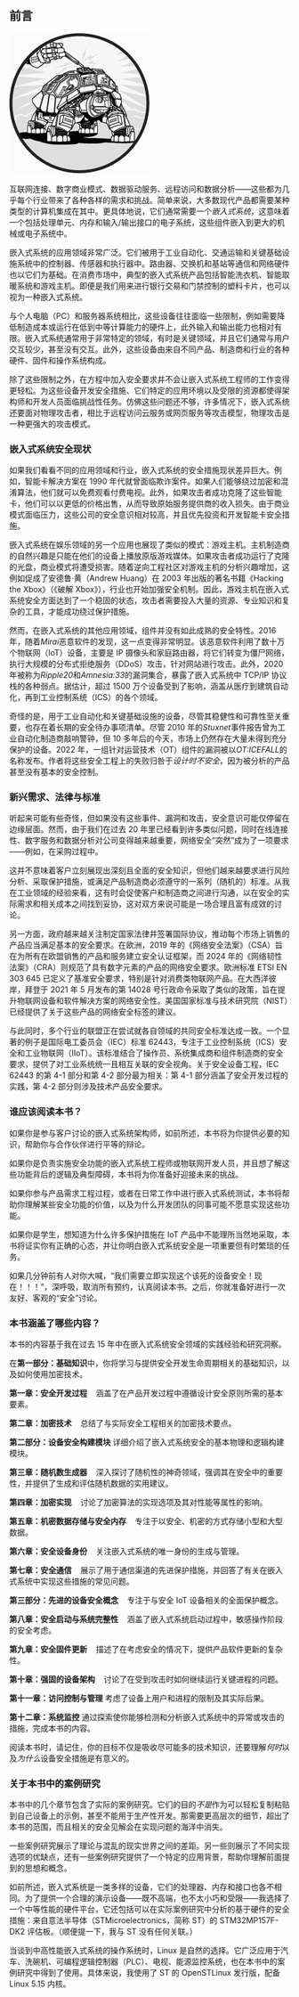 ## 前言

![Image](img/common.jpg)

互联网连接、数字商业模式、数据驱动服务、远程访问和数据分析——这些都为几乎每个行业带来了各种各样的需求和挑战。简单来说，大多数现代产品都需要某种类型的计算机集成在其中。更具体地说，它们通常需要一个*嵌入式系统*，这意味着一个包括处理单元、内存和输入/输出接口的电子系统，这些组件嵌入到更大的机械或电子系统中。

嵌入式系统的应用领域非常广泛。它们被用于工业自动化、交通运输和关键基础设施系统中的控制器、传感器和执行器中。路由器、交换机和基站等通信和网络硬件也以它们为基础。在消费市场中，典型的嵌入式系统产品包括智能洗衣机、智能取暖系统和游戏主机。即便是我们用来进行银行交易和门禁控制的塑料卡片，也可以视为一种嵌入式系统。

与个人电脑（PC）和服务器系统相比，这些设备往往面临一些限制，例如需要降低制造成本或运行在低到中等计算能力的硬件上，此外输入和输出能力也相对有限。嵌入式系统通常用于非常特定的领域，有时是关键领域，并且它们通常与用户交互较少，甚至没有交互。此外，这些设备由来自不同产品、制造商和行业的各种硬件、固件和操作系统构成。

除了这些限制之外，在方程中加入安全要求并不会让嵌入式系统工程师的工作变得更轻松。为这些设备开发安全措施、它们特定的应用环境以及受限的资源都使得架构师和开发人员面临挑战性任务。仿佛这些问题还不够，许多情况下，嵌入式系统还要面对物理攻击者，相比于远程访问云服务或网页服务等攻击模型，物理攻击是一种更强大的攻击模式。

### **嵌入式系统安全现状**

如果我们看看不同的应用领域和行业，嵌入式系统的安全措施现状差异巨大。例如，智能卡解决方案在 1990 年代就曾面临欺诈案件。如果人们能够绕过加密和混淆算法，他们就可以免费观看付费电视。此外，如果攻击者成功克隆了这些智能卡，他们可以以更低的价格出售，从而导致原始服务提供商的收入损失。由于商业模式面临压力，这些公司的安全意识相对较高，并且优先投资和开发智能卡安全措施。

嵌入式系统在娱乐领域的另一个应用也展现了类似的模式：游戏主机。主机制造商的自然兴趣是只能在他们的设备上播放原版游戏媒体。如果攻击者成功运行了克隆的光盘，商业模式将遭受损害。随着逆向工程社区对游戏主机的分析兴趣增加，这例如促成了安德鲁·黄（Andrew Huang）在 2003 年出版的著名书籍《Hacking the Xbox》（《破解 Xbox》），行业也开始加强安全机制。因此，游戏主机在嵌入式系统安全方面达到了一个稳固的状态，攻击者需要投入大量的资源、专业知识和复杂的工具，才能成功绕过保护措施。

然而，在嵌入式系统的其他应用领域，组件并没有如此成熟的安全特性。2016 年，随着*Mirai*恶意软件的发现，这一点变得非常明显。该恶意软件利用了数十万个物联网（IoT）设备，主要是 IP 摄像头和家庭路由器，将它们转变为僵尸网络，执行大规模的分布式拒绝服务（DDoS）攻击，针对网站进行攻击。此外，2020 年被称为*Ripple20*和*Amnesia:33*的漏洞集合，暴露了嵌入式系统中 TCP/IP 协议栈的各种弱点。据估计，超过 1500 万个设备受到了影响，涵盖从医疗到建筑自动化，再到工业控制系统（ICS）的各个领域。

奇怪的是，用于工业自动化和关键基础设施的设备，尽管其稳健性和可靠性至关重要，也存在着长期的安全待办事项清单。尽管 2010 年的*Stuxnet*事件报告曾为工业自动化制造商敲响警钟，但 10 多年后的今天，市场上仍然存在大量未得到充分保护的设备。2022 年，一组针对运营技术（OT）组件的漏洞被以*OT:ICEFALL*的名称发布。作者将这些安全工程上的失败归咎于*设计时不安全*，因为被分析的产品甚至没有基本的安全控制。

### **新兴需求、法律与标准**

听起来可能有些奇怪，但如果没有这些事件、漏洞和攻击，安全意识可能仅停留在边缘层面。然而，由于我们在过去 20 年里已经看到许多类似问题，同时在线连接性、数字服务和数据分析对公司变得越来越重要，网络安全“突然”成为了一项要求——例如，在采购过程中。

这并不意味着客户立刻展现出深刻且全面的安全知识，但他们越来越要求进行风险分析、采取保护措施，或满足产品制造商必须遵守的一系列（随机的）标准。从我在工业领域的经验来看，这有时会促使客户和制造商之间进行沟通，以在安全的实际需求和相关成本之间找到妥协，这对双方来说可能是一场合理且富有成效的讨论。

另一方面，政府越来越关注制定国家法律并签署国际协议，推动每个市场上销售的产品应当满足基本的安全要求。在欧洲，2019 年的《网络安全法案》（CSA）旨在为所有在欧盟销售的产品和服务建立安全认证框架，而 2024 年的《网络韧性法案》（CRA）则规范了具有数字元素的产品的网络安全要求。欧洲标准 ETSI EN 303 645 已定义了基准安全要求，特别是针对消费类物联网产品。在大西洋彼岸，拜登于 2021 年 5 月发布的第 14028 号行政命令采取了类似的政策，旨在提升物联网设备和软件解决方案的网络安全性。美国国家标准与技术研究院（NIST）已经提供了关于这些产品的网络安全标签的建议。

与此同时，多个行业的联盟正在尝试就各自领域的共同安全标准达成一致。一个显著的例子是国际电工委员会（IEC）标准 62443，专注于工业控制系统（ICS）安全和工业物联网（IIoT）。该标准结合了操作员、系统集成商和组件制造商的安全要求，提供了对工业系统统一且相互关联的安全视角。关于安全设备工程，IEC 62443 的第 4-1 部分和第 4-2 部分最为相关：第 4-1 部分涵盖了安全开发过程的实践，第 4-2 部分则涉及技术产品安全要求。

### **谁应该阅读本书？**

如果你是参与客户讨论的嵌入式系统架构师，如前所述，本书将为你提供必要的知识，帮助你与合作伙伴进行平等的辩论。

如果你是负责实施安全功能的嵌入式系统工程师或物联网开发人员，并且想了解这些功能背后的逻辑及典型障碍，本书将为你准备好迎接未来的挑战。

如果你参与产品需求工程过程，或者在日常工作中进行嵌入式系统测试，本书将帮助你理解某些安全功能的价值，以及为什么开发团队的同事可能不愿意实现这些功能。

如果你是学生，想知道为什么许多保护措施在 IoT 产品中不能理所当然地采取，本书将证实你有正确的心态，并让你明白嵌入式系统安全是一项重要但有时繁琐的任务。

如果几分钟前有人对你大喊，“我们需要立即实现这个该死的设备安全！现在！！！”，深呼吸，取消所有预约，认真阅读本书。之后，你就准备好进行一次友好、客观的“安全”讨论。

### **本书涵盖了哪些内容？**

本书的内容基于我在过去 15 年中在嵌入式系统安全领域的实践经验和研究洞察。

在**第一部分：基础知识**中，你将学习与提供安全开发生命周期相关的基础知识，以及如何使用加密技术。

**第一章：安全开发过程**    涵盖了在产品开发过程中遵循设计安全原则所需的基本要素。

**第二章：加密技术**    总结了与实际安全工程相关的加密技术要点。

**第二部分：设备安全构建模块** 详细介绍了嵌入式系统安全的基本物理和逻辑构建模块。

**第三章：随机数生成器**    深入探讨了随机性的神奇领域，强调其在安全中的重要性，并提供了生成和评估随机数据的实用建议。

**第四章：加密实现**    讨论了加密算法的实现选项及其对性能等属性的影响。

**第五章：机密数据存储与安全内存**    专注于以安全、机密的方式存储小型和大型数据。

**第六章：安全设备身份**    关注嵌入式系统的唯一身份的生成与管理。

**第七章：安全通信**    展示了用于通信渠道的先进保护措施，并回答了有关在嵌入式系统中实现这些措施的常见问题。

**第三部分：先进的设备安全概念**    专注于与安全 IoT 设备相关的全面保护概念。

**第八章：安全启动与系统完整性**    涵盖了嵌入式系统启动过程中，敏感操作阶段的安全考虑。

**第九章：安全固件更新**    描述了在考虑安全的情况下，提供产品软件更新的复杂性。

**第十章：强固的设备架构**    讨论了在受到攻击时如何继续运行关键进程的问题。

**第十一章：访问控制与管理** 考虑了设备上用户和进程的限制及其实际后果。

**第十二章：系统监控** 通过探索使你能够检测和分析嵌入式系统中的异常或攻击的措施，完成本书的内容。

阅读本书时，请记住，你的目标不仅是吸收尽可能多的技术知识，还要理解*何时*以及*为什么*设备安全措施是有意义的。

### **关于本书中的案例研究**

本书中的几个章节包含了实际的案例研究。它们的目的*不是*作为可以轻松复制粘贴到自己设备上的示例，甚至不能用于生产性开发。那需要更高层次的细节，超出了本书的范围，而且相关的安全见解会在实现问题的海洋中消失。

一些案例研究展示了理论与混乱的现实世界之间的差距。另一些则展示了不同实现选项的优缺点，还有一些案例研究提供了一个特定的应用背景，帮助你理解前面提到的思想和概念。

如前所述，嵌入式系统是一类多样的设备，它们的处理器、内存和接口也各不相同。为了提供一个合理的演示设备——既不高端，也不太小巧和受限——我选择了一个中等性能的硬件平台，它还包括可以在实际案例研究中分析的基于硬件的安全措施：来自意法半导体（STMicroelectronics，简称 ST）的 STM32MP157F-DK2 评估板。（顺便提一下，我与 ST 没有任何关联。）

当谈到中高性能嵌入式系统的操作系统时，Linux 是自然的选择。它广泛应用于汽车、洗碗机、可编程逻辑控制器（PLC）、电视、能源监控系统，也在本书中的案例研究中得到了使用。具体来说，我使用了 ST 的 OpenSTLinux 发行版，配备 Linux 5.15 内核。
